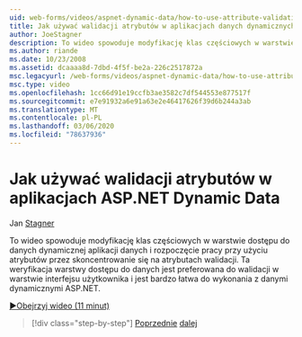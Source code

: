 ```yaml
---
uid: web-forms/videos/aspnet-dynamic-data/how-to-use-attribute-validation-in-aspnet-dynamic-data-applications
title: Jak używać walidacji atrybutów w aplikacjach danych dynamicznych ASP.NET | Microsoft Docs
author: JoeStagner
description: To wideo spowoduje modyfikację klas częściowych w warstwie dostępu do danych dynamicznej aplikacji danych i rozpoczęcie pracy przy użyciu atrybutów przez skoncentrowanie się na...
ms.author: riande
ms.date: 10/23/2008
ms.assetid: dcaaaa8d-7dbd-4f5f-be2a-226c2517872a
msc.legacyurl: /web-forms/videos/aspnet-dynamic-data/how-to-use-attribute-validation-in-aspnet-dynamic-data-applications
msc.type: video
ms.openlocfilehash: 1cc66d91e19ccfb3ae3582c7df544553e877517f
ms.sourcegitcommit: e7e91932a6e91a63e2e46417626f39d6b244a3ab
ms.translationtype: MT
ms.contentlocale: pl-PL
ms.lasthandoff: 03/06/2020
ms.locfileid: "78637936"
---
```

# <a name="how-to-use-attribute-validation-in-aspnet-dynamic-data-applications"></a>Jak używać walidacji atrybutów w aplikacjach ASP.NET Dynamic Data

Jan [Stagner](https://github.com/JoeStagner)

To wideo spowoduje modyfikację klas częściowych w warstwie dostępu do danych dynamicznej aplikacji danych i rozpoczęcie pracy przy użyciu atrybutów przez skoncentrowanie się na atrybutach walidacji. Ta weryfikacja warstwy dostępu do danych jest preferowana do walidacji w warstwie interfejsu użytkownika i jest bardzo łatwa do wykonania z danymi dynamicznymi ASP.NET.

[&#9654;Obejrzyj wideo (11 minut)](https://channel9.msdn.com/Blogs/ASP-NET-Site-Videos/how-to-use-attribute-validation-in-aspnet-dynamic-data-applications)

> [!div class="step-by-step"]
> [Poprzednie](how-to-enable-table-specific-routing-in-dynamic-data-applications.md)
> [dalej](how-to-implement-custom-field-validation-with-imperative-logic-in-vb-or-c.md)
